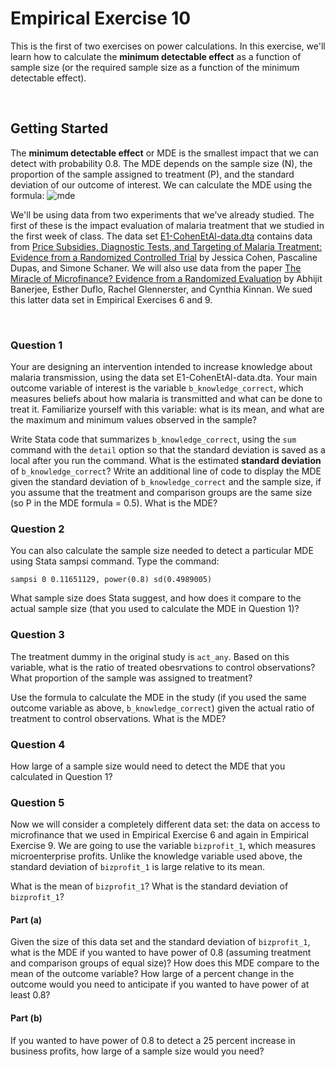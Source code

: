 # Empirical Exercise 10

This is the first of two exercises on power calculations. In this exercise, 
we'll learn how to calculate the **minimum detectable effect** as a function of sample size 
(or the required sample size as a function of the minimum detectable effect).

<br>

## Getting Started

The **minimum detectable effect** or MDE is the smallest impact that we can detect with probability 0.8.  The MDE 
depends on the sample size (N), the proportion of the sample assigned to treatment (P), and the 
standard deviation of our outcome of interest.  We can calculate the MDE using the formula:
![mde](https://pjakiela.github.io/ECON523/exercises/MDE-eq1.png)  

We'll be using data from two experiments that we've already studied.  The first of these is the 
impact evaluation of malaria treatment that we studied in the first week of class.  The data set 
[E1-CohenEtAl-data.dta](https://pjakiela.github.io/ECON379/exercises/E1-intro/E1-CohenEtAl-data.dta) contains 
data from [Price Subsidies, Diagnostic Tests, and Targeting of Malaria Treatment: Evidence from a Randomized Controlled Trial](https://www.aeaweb.org/articles?id=10.1257/aer.20130267) by Jessica Cohen, Pascaline Dupas, and Simone Schaner.  We will also use data from 
the paper [The Miracle of Microfinance?  Evidence from a Randomized Evaluation](https://www.jstor.org/stable/43189512?seq=1) by 
Abhijit Banerjee, Esther Duflo, Rachel Glennerster, and Cynthia Kinnan.  We sued this latter data set in Empirical Exercises 6 and 9.

<br> 

### Question 1

Your are designing an intervention intended to increase knowledge about malaria transmission, using the data set E1-CohenEtAl-data.dta.  Your 
main outcome variable of interest is the variable `b_knowledge_correct`, which measures beliefs about how malaria 
is transmitted and what can be done to treat it.  Familiarize yourself with this variable:  what is 
its mean, and what are the maximum and minimum values observed in the sample?

Write Stata code that summarizes `b_knowledge_correct`, using the `sum` command with the `detail` option 
so that the standard deviation is saved as a local after you run the command.  What is the estimated **standard deviation** of 
`b_knowledge_correct`?  Write an additional line of code to display the MDE given the standard deviation of 
`b_knowledge_correct` and the sample size, if you assume that the treatment and comparison groups are 
the same size (so P in the MDE formula = 0.5).  What is the MDE?

### Question 2 

You can also calculate the sample size needed to detect a particular MDE using Stata sampsi command. Type the command:
```
sampsi 0 0.11651129, power(0.8) sd(0.4989005)
```
What sample size does Stata suggest, and how does it compare to the actual sample size (that you used 
to calculate the MDE in Question 1)?

### Question 3

The treatment dummy in the original study is `act_any`.  Based on this variable, what is the ratio 
of treated obesrvations to control observations?  What proportion of the sample was assigned to treatment?

Use the formula to calculate the MDE in the study (if you used the same outcome variable as above, 
`b_knowledge_correct`) given the actual ratio of treatment to control observations.  What is the MDE?

### Question 4

How large of a sample size would need to detect the MDE that you calculated in Question 1?

### Question 5

Now we will consider a completely different data set: the data on access to microfinance that we used in Empirical Exercise 6 and again in Empirical Exercise 9.  We are going to use the variable `bizprofit_1`, which measures microenterprise profits. Unlike the knowledge variable used above, the standard deviation of `bizprofit_1` is large relative to its mean.

What 
is the mean of `bizprofit_1`?  What is the standard deviation of `bizprofit_1`?

#### Part (a)

Given the size of this data set and the standard deviation of `bizprofit_1`, what is the MDE if you wanted to have power of 0.8 (assuming treatment and comparison groups of equal size)?  How does this MDE compare to the mean of the outcome variable?  How large of a percent change in the outcome would you need to anticipate if you wanted to have power of at least 0.8?  

#### Part (b)

If you wanted to have power of 0.8 to detect a 25 percent increase in business profits, how large of a sample size would you need?

